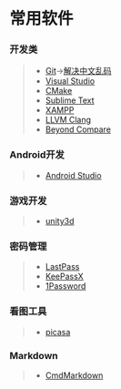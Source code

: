 # 常用软件

### 开发类
> * [Git](https://git-scm.com/)->[解决中文乱码](/usage/git/解决中文乱码.md)
> * [Visual Studio](https://www.visualstudio.com/)
> * [CMake](https://cmake.org)
> * [Sublime Text](https://www.sublimetext.com)
> * [XAMPP](https://www.apachefriends.org/index.html)
> * [LLVM Clang](http://clang.llvm.org)
> * [Beyond Compare](/cracked/BeyondCompare/)

### Android开发
> * [Android Studio](https://developer.android.com/studio/index.html)

### 游戏开发
> * [unity3d](https://unity3d.com/)

### 密码管理
> * [LastPass](https://www.lastpass.com)
> * [KeePassX](https://www.keepassx.org)
> * [1Password](https://1password.com)

### 看图工具
> * [picasa](http://rj.baidu.com/soft/detail/12951.html)

### Markdown
> * [CmdMarkdown](https://www.zybuluo.com)